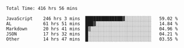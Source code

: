 
<!--START_SECTION:waka-->

```text
Total Time: 416 hrs 56 mins

JavaScript    246 hrs 3 mins  ██████████████▓░░░░░░░░░░   59.02 %
AL            61 hrs 51 mins  ███▓░░░░░░░░░░░░░░░░░░░░░   14.84 %
Markdown      20 hrs 41 mins  █▒░░░░░░░░░░░░░░░░░░░░░░░   04.96 %
JSON          17 hrs 32 mins  █░░░░░░░░░░░░░░░░░░░░░░░░   04.21 %
Other         14 hrs 47 mins  █░░░░░░░░░░░░░░░░░░░░░░░░   03.55 %
```

<!--END_SECTION:waka-->











